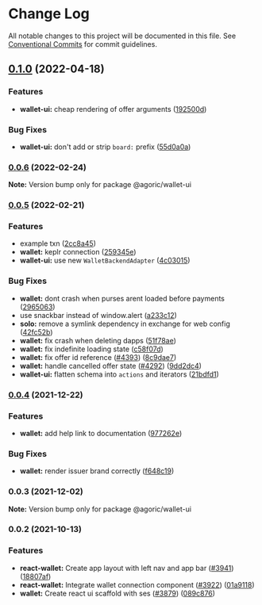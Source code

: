 # Change Log

All notable changes to this project will be documented in this file.
See [Conventional Commits](https://conventionalcommits.org) for commit guidelines.

## [0.1.0](https://github.com/Agoric/agoric-sdk/compare/@agoric/wallet-ui@0.0.6...@agoric/wallet-ui@0.1.0) (2022-04-18)


### Features

* **wallet-ui:** cheap rendering of offer arguments ([192500d](https://github.com/Agoric/agoric-sdk/commit/192500d019bc482437ed5224a12a76b2488cb23b))


### Bug Fixes

* **wallet-ui:** don't add or strip `board:` prefix ([55d0a0a](https://github.com/Agoric/agoric-sdk/commit/55d0a0a79057a735076630a7c972ea1dbd327f71))



### [0.0.6](https://github.com/Agoric/agoric-sdk/compare/@agoric/wallet-ui@0.0.5...@agoric/wallet-ui@0.0.6) (2022-02-24)

**Note:** Version bump only for package @agoric/wallet-ui





### [0.0.5](https://github.com/Agoric/agoric-sdk/compare/@agoric/wallet-ui@0.0.4...@agoric/wallet-ui@0.0.5) (2022-02-21)


### Features

* example txn ([2cc8a45](https://github.com/Agoric/agoric-sdk/commit/2cc8a45e403f6bdd80566330ddf3f6e4e9477396))
* **wallet:** keplr connection ([259345e](https://github.com/Agoric/agoric-sdk/commit/259345e56c4cd48d3ff6f47da280d5d24b3548ac))
* **wallet-ui:** use new `WalletBackendAdapter` ([4c03015](https://github.com/Agoric/agoric-sdk/commit/4c03015d2cce617b959a0f3105a99d2a29ad65cd))


### Bug Fixes

* **wallet:** dont crash when purses arent loaded before payments ([2965063](https://github.com/Agoric/agoric-sdk/commit/296506378ea6197c74976849bcc54d7c34e34da9))
* use snackbar instead of window.alert ([a233c12](https://github.com/Agoric/agoric-sdk/commit/a233c1269643f201b9214fe132cd4e0d45de3137))
* **solo:** remove a symlink dependency in exchange for web config ([42fc52b](https://github.com/Agoric/agoric-sdk/commit/42fc52b9d7bd8217038164f92f0448c4540c6e64))
* **wallet:** fix crash when deleting dapps ([51f78ae](https://github.com/Agoric/agoric-sdk/commit/51f78ae7a0fcba6a68b68a790d706abea5b6e116))
* **wallet:** fix indefinite loading state ([c58f07d](https://github.com/Agoric/agoric-sdk/commit/c58f07ddd97e6bf06da99284df6eaf2fcb5f2f46))
* **wallet:** fix offer id reference ([#4393](https://github.com/Agoric/agoric-sdk/issues/4393)) ([8c9dae7](https://github.com/Agoric/agoric-sdk/commit/8c9dae71bd3d3bf06d562f38c67dfb46be7db1ca))
* **wallet:** handle cancelled offer state ([#4292](https://github.com/Agoric/agoric-sdk/issues/4292)) ([9dd2dc4](https://github.com/Agoric/agoric-sdk/commit/9dd2dc4f0ed62bed0f6a300dc04c4f0d60d0a65a))
* **wallet-ui:** flatten schema into `actions` and iterators ([21bdfd1](https://github.com/Agoric/agoric-sdk/commit/21bdfd142df0aee91ad19b882a9b8f79a3894e95))



### [0.0.4](https://github.com/Agoric/agoric-sdk/compare/@agoric/wallet-ui@0.0.3...@agoric/wallet-ui@0.0.4) (2021-12-22)


### Features

* **wallet:** add help link to documentation ([977262e](https://github.com/Agoric/agoric-sdk/commit/977262e596259788a773f0fe17eb61fb03d30ea4))


### Bug Fixes

* **wallet:** render issuer brand correctly ([f648c19](https://github.com/Agoric/agoric-sdk/commit/f648c19bbf397e9b322e7b990025157c124d2156))



### 0.0.3 (2021-12-02)

**Note:** Version bump only for package @agoric/wallet-ui





### 0.0.2 (2021-10-13)


### Features

* **react-wallet:** Create app layout with left nav and app bar ([#3941](https://github.com/Agoric/agoric-sdk/issues/3941)) ([18807af](https://github.com/Agoric/agoric-sdk/commit/18807afea158f64eb0241b89cdafde3ec1847f4a))
* **react-wallet:** Integrate wallet connection component ([#3922](https://github.com/Agoric/agoric-sdk/issues/3922)) ([01a9118](https://github.com/Agoric/agoric-sdk/commit/01a91181e36f4e2dc49dcbb1327c50e3b268d2f9))
* **wallet:** Create react ui scaffold with ses ([#3879](https://github.com/Agoric/agoric-sdk/issues/3879)) ([089c876](https://github.com/Agoric/agoric-sdk/commit/089c876d801efc1ede76b3011a1301384aace77f))
